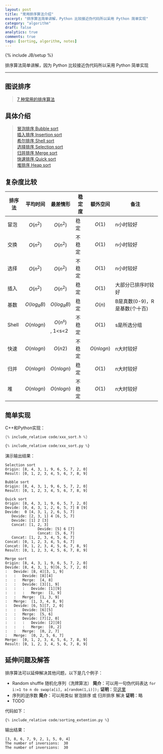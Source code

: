```yaml
---
layout: post
title: "常用排序算法介绍"
excerpt: "排序算法简单讲解，Python 比较接近伪代码所以采用 Python 简单实现"
category: "algorithm"
draft: false
analytics: true
comments: true
tags: [sorting, algorithm, notes]
---
```

{% include JB/setup %}

排序算法简单讲解，因为 Python 比较接近伪代码所以采用 Python 简单实现

---

## 图说排序

> [7 种常用的排序算法](http://blog.jobbole.com/11745/)  

## 具体介绍

> [冒泡排序 Bubble sort](http://www.cnblogs.com/morewindows/archive/2011/08/06/2129603.html)  
> [插入排序 Insertion sort](http://www.cnblogs.com/morewindows/archive/2011/08/06/2129610.html)  
> [希尔排序 Shell sort](http://www.cnblogs.com/morewindows/archive/2011/08/08/2130684.html)  
> [选择排序 Selection sort](http://www.cnblogs.com/morewindows/archive/2011/08/09/2131953.html)  
> [归并排序 Merge sort](http://www.cnblogs.com/morewindows/archive/2011/08/11/2134593.html)  
> [快速排序 Quick sort](http://www.cnblogs.com/morewindows/archive/2011/08/13/2137415.html)  
> [堆排序   Heap sort](http://www.cnblogs.com/morewindows/archive/2011/08/22/2149612.html)  

## 复杂度比较

| 排序法 | 平均时间        | 最差情形          | 稳定度 | 额外空间       | 备注                          |
|--------|-----------------|-------------------|--------|----------------|-------------------------------|
| 冒泡   | $$O(n^2)$$      | $$O(n^2)$$        | 稳定   | $$O(1)$$       | n小时较好                     |
| 交换   | $$O(n^2)$$      | $$O(n^2)$$        | 不稳定 | $$O(1)$$       | n小时较好                     |
| 选择   | $$O(n^2)$$      | $$O(n^2)$$        | 不稳定 | $$O(1)$$       | n小时较好                     |
| 插入   | $$O(n^2)$$      | $$O(n^2)$$        | 稳定   | $$O(1)$$       | 大部分已排序时较好            |
| 基数   | $$O(log _R B)$$ | $$O(log _R B)$$   | 稳定   | $$O(n)$$       | B是真数(0-9)，R是基数(个十百) |
| Shell  | $$O(n log n)$$  | $$O(n^s)$$, 1<s<2 | 不稳定 | $$O(1)$$       | s是所选分组                   |
| 快速   | $$O(n log n)$$  | $$O(n2)$$         | 不稳定 | $$O(n log n)$$ | n大时较好                     |
| 归并   | $$O(n log n)$$  | $$O(n log n)$$    | 稳定   | $$O(1)$$       | n大时较好                     |
| 堆     | $$O(n log n)$$  | $$O(n log n)$$    | 不稳定 | $$O(1)$$       | n大时较好                     |

## 简单实现

C++和Python实现：

```cpp
{% include_relative code/xxx_sort.h %}
```

```python
{% include_relative code/xxx_sort.py %}
```

演示输出结果：

````nohighlight
Selection sort
Origin: [8, 4, 3, 1, 9, 6, 5, 7, 2, 0]
Result: [0, 1, 2, 3, 4, 5, 6, 7, 8, 9]

Bubble sort
Origin: [8, 4, 3, 1, 9, 6, 5, 7, 2, 0]
Result: [0, 1, 2, 3, 4, 5, 6, 7, 8, 9]

Quick sort
Origin: [8, 4, 3, 1, 9, 6, 5, 7, 2, 0]
Devide: [0, 4, 3, 1, 2, 6, 5, 7] 8 [9]
Devide:  0 [4, 3, 1, 2, 6, 5, 7]
   Devide: [2, 3, 1] 4 [6, 5, 7]
   Devide: [1] 2 [3]
   Concat: [1, 2, 3]
               Devide: [5] 6 [7]
               Concat: [5, 6, 7]
   Concat: [1, 2, 3, 4, 5, 6, 7]
Concat: [0, 1, 2, 3, 4, 5, 6, 7]
Concat: [0, 1, 2, 3, 4, 5, 6, 7, 8, 9]
Result: [0, 1, 2, 3, 4, 5, 6, 7, 8, 9]

Merge sort
Origin: [8, 4, 3, 1, 9, 6, 5, 7, 2, 0]
Devide: [8, 4, 3, 1, 9][6, 5, 7, 2, 0]
:   Devide: [8, 4][3, 1, 9]
:   :   Devide: [8][4]
:   :   Merge:  [4, 8]
:   :   Devide: [3][1, 9]
:   :   :   Devide: [1][9]
:   :   :   Merge:  [1, 9]
:   :   Merge:  [1, 3, 9]
:   Merge:  [1, 3, 4, 8, 9]
:   Devide: [6, 5][7, 2, 0]
:   :   Devide: [6][5]
:   :   Merge:  [5, 6]
:   :   Devide: [7][2, 0]
:   :   :   Devide: [2][0]
:   :   :   Merge:  [0, 2]
:   :   Merge:  [0, 2, 7]
:   Merge:  [0, 2, 5, 6, 7]
Merge:  [0, 1, 2, 3, 4, 5, 6, 7, 8, 9]
Result: [0, 1, 2, 3, 4, 5, 6, 7, 8, 9]
````

## 延伸问题及解答

排序算法可以延伸解决其他问题，以下是几个例子：

-  Random shuffle 随机化序列（洗牌算法）
   **简介**：可以用一句伪代码表达 `for i:=1 to n do swap(a[i], a[random(1,i)]);`
   **证明**：见[这里](../../../2014/12/11/prove-random-shuffle.html)
-  序列的逆序数
   **简介**：可以用类似 冒泡排序 或 归并排序 解决
   **证明**：略
-  TODO

代码如下：

````python
{% include_relative code/sorting_extention.py %}
````

输出结果：

````nohighlight
[3, 8, 6, 7, 9, 2, 1, 5, 0, 4]
The number of inversions:  30
The number of inversions:  30
````
